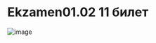 # Ekzamen01.02 11 билет
![image](https://user-images.githubusercontent.com/90219892/176433965-09fac213-cde9-4e78-b725-152ebfad1ca6.png)
